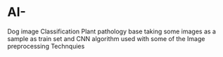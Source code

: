 # AI-

Dog image Classification
Plant pathology base taking some images as a sample as train set and CNN algorithm used with some of the Image preprocessing Technquies

